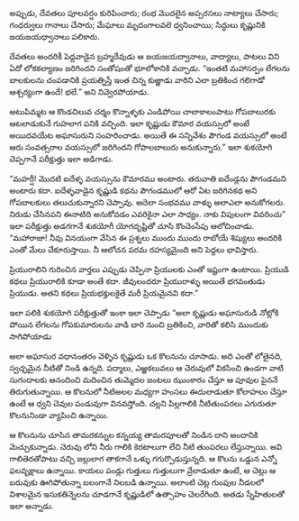 ﻿అప్పుడు, దేవతలు పూలవర్షం కురిపించారు; రంభ మొదలైన అప్సరసలు నాట్యాలు చేసారు; గంధర్వులు గానాలు చేసారు; మేఘాలు మృదంగాలవలె ధ్వనించాయి; సిద్ధులు కృష్ణునికి జయజయధ్వానాలు పలికారు. 

దేవతలు అందరికీ పెద్దవాడైన బ్రహ్మదేవుడు ఆ జయజయద్వానాలు, వాద్యాలు, పాటలు విని ఏదో లోకకల్యాణం జరిగిందని సంతోషంతో భూలోకానికి వచ్చాడు. “ఇంతటి మహాసర్పం లేగలను బాలకులను చంపడానికి ప్రయత్నిస్తే ఇంత చిన్న కుఱ్ఱాడు వారిని ఎలా బ్రతికించ గలిగాడో ఆశ్చర్యంగా ఉందే! భలే.” అని నివ్వెరపోయాడు. 

అటుపిమ్మట ఆ కొండచిలువ చర్మం కొన్నాళ్ళకు ఎండిపోయి చాలాకాలంపాటు గోపబాలురకు ఆటలాడుకునే గుహలాగ పనికి వచ్చింది. ఇలా కృష్ణుడు కౌమార వయస్సులో అంటే అయిదవయేట అఘాసురుని సంహరించాడు. అయితే ఈ సన్నివేశం పౌగండ వయస్సులో అంటే ఆరు సంవత్సరాల వయస్సులో జరిగిందని గోపాలబాలురు అనుకున్నారు.” ఇలా శుకయోగి చెప్పగానే పరీక్షుత్తు ఇలా అడిగాడు. 

“మహర్షీ! మొదటి ఐదేళ్ళ వయస్సును కౌమారము అంటారు. తరువాతి ఐదేండ్లను పౌగండమని అంటారు కదా. ఐదేళ్ళవాడైన కృష్ణుడి కథను పౌగండములో ఆరో ఏట జరిగినకథ అని గోపబాలకులు తలుచుకున్నారని చెప్పావు. అదెలా సంభవము వాళ్ళు అలాఎలా అనుకోగలరు. నిరుడు చేసినపని ఈనాటిది అనుకోవడం ఎవరికైనా ఎలా సాధ్యం. నాకు విపులంగా వివరించు” ఇలా పరీక్షుత్తు అడగగానే శుకయోగీ యోగదృష్టితో చూసి కొంచెంసేపు ఆలోచించాడు. “మహారాజా! నీవు వినయంగా వేసిన ఈ ప్రశ్నలు ముందు ముందు రాబోయే శిష్యులు అందరికి ఎంతో మేలు చేకూరుస్తాయి. నీ ఆలోచన పరమ రహస్యమైంది అని పెద్దలు భావిస్తారు. 

ప్రియురాలిని గురించిన వార్తలు ఎప్పుడు చెప్పినా ప్రియులకు ఎంతో ఇష్టంగా ఉంటాయి. ప్రియుడి కథలు ప్రియురాలికి కూడా అంతే కదా. జీవులందరూ ప్రియురాళ్ళు అయితే భగవంతుడు ప్రియుడు. అతని కథలు ప్రియభక్తులకైతే మరీ ప్రియమైనవి కదా.” 

ఇలా పలికి శుకయోగి పరీక్షుత్తుతో ఇంకా ఇలా చెప్పాడు “అలా కృష్ణుడు అఘాసురుడి నోట్లోకి పోయిన లేగలను గోపకుమారులను వాడి బారి నుంచి బ్రతికించి, వారితో కలిసి ముందుకు సాగిపోయాడు 

అలా అఘాసుర వధానంతరం వెళ్ళిన కృష్ణుడు ఒక కొలనును చూసాడు. అది ఎంతో లోతైనది, స్వచ్ఛమైన నీటితో నిండి ఉన్నది. పద్మాలు, ఎఱ్ఱకలువలు ఆ చెరువులో వికసించి ఉండగా వాటి సుగందాలకు ఆనందించి మదించిన తుమ్మెదల జంటలు ఝుంకారం చేస్తూ ఆ పూవుల పైననే తిరుగుతున్నాయి. ఆ కొలనులో నీటిఅలల మధ్యగా హంసలు ఈదులాడుతూ కోలాహలం చేస్తూ ఉంటే ఆ ధ్వని చెవుల పండువుగా వినవస్తోంది. చల్లని పిల్లగాలికి నీటితుంపరలు ఎగురుతూ కొలనునిండా వ్యాపించి ఉన్నాయి. 

ఆ కొలనును చూసిన తామరకన్నుల కన్నయ్య తామరపూలతో నిండిన దాని అందానికి మెచ్చుకున్నాడు. చెరువు లోని నీరు గాలికి కెరటాలుగా లేచి నీటి తుంపరలు లేస్తున్నాయి. అవి గాలితెరతోపాటు వచ్చి జల్లులాగ తాకగానే ఒళ్ళు గగుర్పొడుస్తున్నది. ఆ కొలను ఒడ్డున ఎన్నో ఫలవృక్షాలు ఉన్నాయి. కాయలు పండ్లు గుత్తులు గుత్తులుగా వ్రేలాడుతూ ఉంటే, ఆ చెట్లు ఆ బరువుకు ఊగిపోతున్నా బలంగానే నిలబడి ఉన్నాయి. అలాంటి చెట్ల గుంపుల నీడలలో విశాలమైన ఇసుకతిన్నెలను చూడగానే కృష్ణుడిలో ఉత్సాహం చెలరేగింది. అతడు స్నేహితులతో ఇలా అన్నాడు. 

